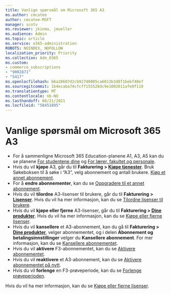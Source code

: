 ```yaml
---
title: Vanlige spørsmål om Microsoft 365 A3
ms.author: cmcatee
author: cmcatee-MSFT
manager: scotv
ms.reviewer: jkinma, jmueller
ms.audience: Admin
ms.topic: article
ms.service: o365-administration
ROBOTS: NOINDEX, NOFOLLOW
localization_priority: Priority
ms.collection: Adm_O365
ms.custom:
- commerce_subscriptions
- "9002871"
- "5417"
ms.openlocfilehash: b6a28607d2cb92740885ca6013b3d8f1bebf40e7
ms.sourcegitcommit: 1b4ecaba74cfcff155528dc9e1002011afe0f110
ms.translationtype: MT
ms.contentlocale: nb-NO
ms.lasthandoff: 08/21/2021
ms.locfileid: "58451895"
---
```

# <a name="microsoft-365-a3-faq"></a>Vanlige spørsmål om Microsoft 365 A3

- For å sammenligne Microsoft 365 Education-planene A1, A3, A5 kan du se planene [For studentene dine](https://www.microsoft.com/microsoft-365/academic/compare-office-365-education-plans?activetab=tab:primaryr1) og [For lærer, fakultet og personale](https://www.microsoft.com/microsoft-365/academic/compare-office-365-education-plans?activetab=tab:primaryr2).
- Hvis du vil **kjøpe** A3, går du til **Fakturering > [Kjøpe tjenester](https://go.microsoft.com/fwlink/p/?linkid=868433)**. Bruk Søkeboksen til å søke i “A3”, velg abonnement og antall brukere. [Kjøp et annet abonnement](https://docs.microsoft.com/microsoft-365/commerce/try-or-buy-microsoft-365#buy-a-different-subscription).
- For å **endre abonnementer**, kan du se [Oppgradere til et annet abonnement](https://docs.microsoft.com/microsoft-365/commerce/subscriptions/upgrade-to-different-plan).
- Hvis du vil **tilordne** A3-lisenser til brukere, går du til **Fakturering > [Lisenser](https://go.microsoft.com/fwlink/p/?linkid=842264)**. Hvis du vil ha mer informasjon, kan du se [Tilordne lisenser til brukere](https://docs.microsoft.com/microsoft-365/admin/manage/assign-licenses-to-users).
- Hvis du vil **kjøpe eller fjerne** A3-lisenser, går du til **Fakturering > [Dine produkter](https://go.microsoft.com/fwlink/p/?linkid=842054)**. Hvis du vil ha mer informasjon, kan du se [Kjøpe eller fjerne lisenser](https://docs.microsoft.com/microsoft-365/commerce/licenses/buy-licenses).
- Hvis du vil **kansellere** et A3-abonnement, kan du gå til **Fakturering > [Dine produkter](https://go.microsoft.com/fwlink/p/?linkid=842054)**, velger abonnementet, og i delen **Abonnement og betalingsinnstillinger** velger du **Kansellere abonnement**. For mer informasjon, kan du se [Kansellere abonnementet](https://docs.microsoft.com/microsoft-365/commerce/subscriptions/cancel-your-subscription).
- Hvis du vil **aktivere** F3-abonnementet, kan du se [Aktivere abonnementet](https://docs.microsoft.com/alchemyinsights/activate-your-office-365-subscription).
- Hvis du vil **reaktivere** et A3-abonnement, kan du se [Aktivere abonnementet på nytt](https://docs.microsoft.com/alchemyinsights/reactivate-your-subscription).
- Hvis du vil **forlenge** en F3-prøveperiode, kan du se [Forlenge prøveperioden](https://docs.microsoft.com/microsoft-365/commerce/extend-your-trial).

Hvis du vil ha mer informasjon, kan du se [Kjøpe eller fjerne lisenser](https://docs.microsoft.com/microsoft-365/commerce/licenses/buy-licenses).